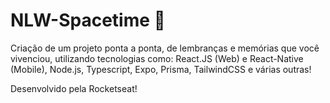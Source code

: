# NLW-Spacetime 🚀

Criação de um projeto ponta a ponta, de lembranças e memórias que você vivenciou, utilizando tecnologias como: React.JS (Web) e React-Native (Mobile), Node.js, Typescript, Expo, Prisma, TailwindCSS e várias outras!


Desenvolvido pela Rocketseat!
